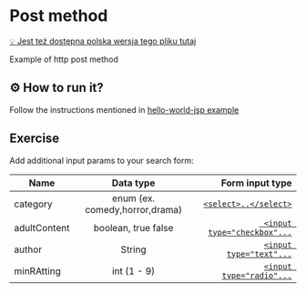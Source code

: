 # Post method

[:bulb: Jest też dostępna polska wersja tego pliku tutaj](README.pl.md)

Example of http post method

## :gear: How to run it?
Follow the instructions mentioned in [hello-world-jsp example](../00_hello-world-jsp/README.md)

## Exercise
Add additional input params to your search form:

| Name          | Data type                      | Form input type                                                       |
| ------------- |:------------------------------:| ---------------------------------------------------------------------:|
| category      | enum (ex. comedy,horror,drama) | [`<select>..</select>`](https://www.w3schools.com/tags/tag_select.asp)|
| adultContent  | boolean, true false            | [` <input type="checkbox"...`](https://www.w3schools.com/tags/att_input_checked.asp)|
| author        | String                         | [`<input type="text"...`](https://www.w3schools.com/tags/tag_input.asp)|
| minRAtting    | int (1 - 9)                    | [`<input type="radio"...`](https://www.w3schools.com/html/html_forms.asp)|
